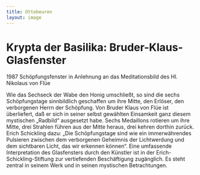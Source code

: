 ```yaml
---
title: Ottobeuren
layout: image
---
```


# Krypta der Basilika: Bruder-Klaus-Glasfenster  
1987 Schöpfungsfenster in Anlehnung an das Meditationsbild des Hl. Nikolaus von Flüe

Wie das Sechseck der Wabe den Honig umschließt, so sind die sechs Schöpfungstage sinnbildlich geschaffen um ihre Mitte, den Erlöser, den verborgenen Herrn der Schöpfung. Von Bruder Klaus von Flüe ist überliefert, daß er sich in seiner selbst gewählten Einsamkeit ganz diesem mystischen „Radbild“ ausgesetzt habe. Sechs Medaillons rotieren um ihre Mitte, drei Strahlen führen aus der Mitte heraus, drei kehren dorthin zurück.
Erich Schickling dazu: „Die Schöpfungstage sind wie ein immerwährendes Pulsieren zwischen dem verborgenen Geheimnis der Lichtwerdung und dem sichtbaren Licht, das wir erkennen können“.
Eine umfassende Interpretation des Glasfensters durch den Künstler ist in der Erich-Schickling-Stiftung zur vertiefenden Beschäftigung zugänglich. Es steht zentral in seinem Werk und in seinen mystischen Betrachtungen.